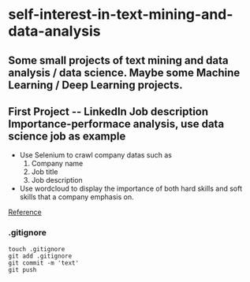 # self-interest-in-text-mining-and-data-analysis

Some small projects of text mining and data analysis / data science. Maybe some Machine Learning / Deep Learning projects.
--------------------------------------------------------------------------------------------------------------------------

## First Project -- LinkedIn Job description Importance-performace analysis, use data science job as example

* Use Selenium to crawl company datas such as
  1. Company name
  2. Job title
  3. Job description
* Use wordcloud to display the importance of both hard skills and soft skills that a company emphasis on.

[Reference](https://maoviola.medium.com/a-complete-guide-to-web-scraping-linkedin-job-postings-ad290fcaa97f)


### .gitignore

```
touch .gitignore
git add .gitignore
git commit -m 'text'
git push
```
